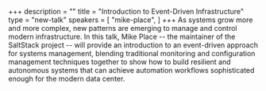 +++
description = ""
title = "Introduction to Event-Driven Infrastructure"
type = "new-talk"
speakers = [
        "mike-place",
]
+++
As systems grow more and more complex, new patterns are emerging to manage and control modern infrastructure. In this talk, Mike Place -- the maintainer of the SaltStack project -- will provide an introduction to an event-driven approach for systems management, blending traditional monitoring and configuration management techniques together to show how to build resilient and autonomous systems that can achieve automation workflows sophisticated enough for the modern data center.